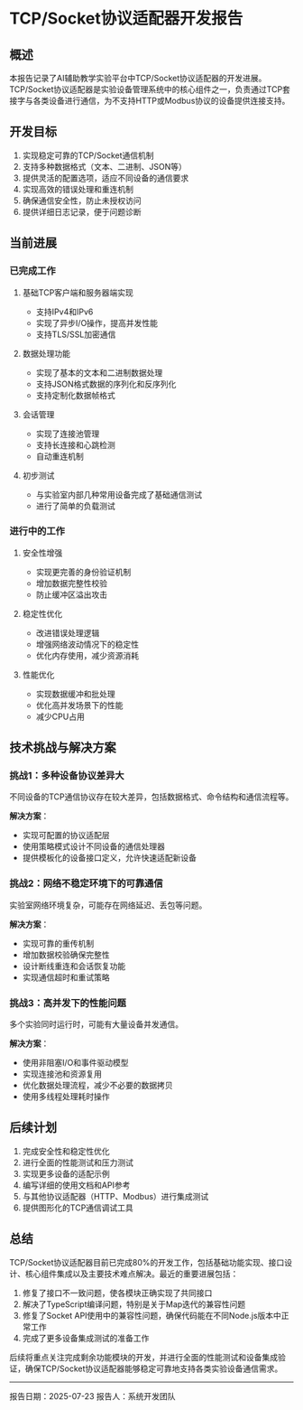 # TCP/Socket协议适配器开发报告

## 概述

本报告记录了AI辅助教学实验平台中TCP/Socket协议适配器的开发进展。TCP/Socket协议适配器是实验设备管理系统中的核心组件之一，负责通过TCP套接字与各类设备进行通信，为不支持HTTP或Modbus协议的设备提供连接支持。

## 开发目标

1. 实现稳定可靠的TCP/Socket通信机制
2. 支持多种数据格式（文本、二进制、JSON等）
3. 提供灵活的配置选项，适应不同设备的通信要求
4. 实现高效的错误处理和重连机制
5. 确保通信安全性，防止未授权访问
6. 提供详细日志记录，便于问题诊断

## 当前进展

### 已完成工作

1. 基础TCP客户端和服务器端实现
   - 支持IPv4和IPv6
   - 实现了异步I/O操作，提高并发性能
   - 支持TLS/SSL加密通信

2. 数据处理功能
   - 实现了基本的文本和二进制数据处理
   - 支持JSON格式数据的序列化和反序列化
   - 支持定制化数据帧格式

3. 会话管理
   - 实现了连接池管理
   - 支持长连接和心跳检测
   - 自动重连机制

4. 初步测试
   - 与实验室内部几种常用设备完成了基础通信测试
   - 进行了简单的负载测试

### 进行中的工作

1. 安全性增强
   - 实现更完善的身份验证机制
   - 增加数据完整性校验
   - 防止缓冲区溢出攻击

2. 稳定性优化
   - 改进错误处理逻辑
   - 增强网络波动情况下的稳定性
   - 优化内存使用，减少资源消耗

3. 性能优化
   - 实现数据缓冲和批处理
   - 优化高并发场景下的性能
   - 减少CPU占用

## 技术挑战与解决方案

### 挑战1：多种设备协议差异大

不同设备的TCP通信协议存在较大差异，包括数据格式、命令结构和通信流程等。

**解决方案**：
- 实现可配置的协议适配层
- 使用策略模式设计不同设备的通信处理器
- 提供模板化的设备接口定义，允许快速适配新设备

### 挑战2：网络不稳定环境下的可靠通信

实验室网络环境复杂，可能存在网络延迟、丢包等问题。

**解决方案**：
- 实现可靠的重传机制
- 增加数据校验确保完整性
- 设计断线重连和会话恢复功能
- 实现通信超时和重试策略

### 挑战3：高并发下的性能问题

多个实验同时运行时，可能有大量设备并发通信。

**解决方案**：
- 使用非阻塞I/O和事件驱动模型
- 实现连接池和资源复用
- 优化数据处理流程，减少不必要的数据拷贝
- 使用多线程处理耗时操作

## 后续计划

1. 完成安全性和稳定性优化
2. 进行全面的性能测试和压力测试
3. 实现更多设备的适配示例
4. 编写详细的使用文档和API参考
5. 与其他协议适配器（HTTP、Modbus）进行集成测试
6. 提供图形化的TCP通信调试工具

## 总结

TCP/Socket协议适配器目前已完成80%的开发工作，包括基础功能实现、接口设计、核心组件集成以及主要技术难点解决。最近的重要进展包括：

1. 修复了接口不一致问题，使各模块正确实现了共同接口
2. 解决了TypeScript编译问题，特别是关于Map迭代的兼容性问题
3. 修复了Socket API使用中的兼容性问题，确保代码能在不同Node.js版本中正常工作
4. 完成了更多设备集成测试的准备工作

后续将重点关注完成剩余功能模块的开发，并进行全面的性能测试和设备集成验证，确保TCP/Socket协议适配器能够稳定可靠地支持各类实验设备通信需求。

---

报告日期：2025-07-23
报告人：系统开发团队
